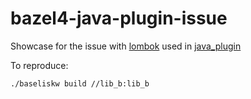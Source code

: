 # bazel4-java-plugin-issue

Showcase for the issue with [lombok](https://projectlombok.org/) used in [java_plugin](https://docs.bazel.build/versions/master/be/java.html#java_plugin)

To reproduce:

```shell script
./baseliskw build //lib_b:lib_b
```
